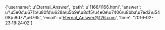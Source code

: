 {'username': u'Eternal_Answer', 'path': u'1166/1166.html', 'answer': u'\u5e0c\u671b\u80fd\u628a\u5b9e\u8df5\u4e0e\u7406\u8bba\u7ed3\u5408\u8d77\u6765', 'email': u'Eternal_Answer@126.com', 'time': '2016-02-23:18:24:02'}